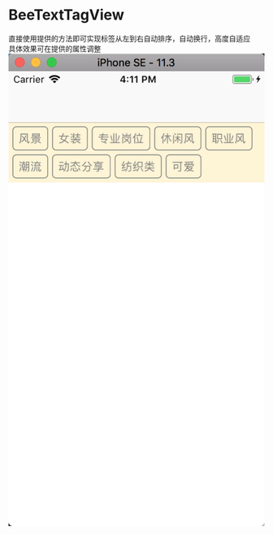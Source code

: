 # BeeTextTagView
直接使用提供的方法即可实现标签从左到右自动排序，自动换行，高度自适应 <br>
具体效果可在提供的属性调整 <br>
![gif](https://github.com/iOSJYF/BeeTextTagView/raw/master/效果图.png)   <br>   
